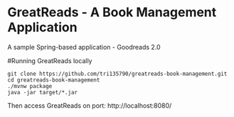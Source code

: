 # GreatReads - A Book Management Application
 A sample Spring-based application - Goodreads 2.0

#Running GreatReads locally 

```
git clone https://github.com/tri135790/greatreads-book-management.git
cd greatreads-book-management
./mvnw package
java -jar target/*.jar
```

Then access GreatReads on port: http://localhost:8080/
